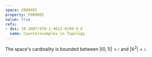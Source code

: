 ```yaml
---
space: S000091
property: P000065
value: true
refs:
- doi: 10.1007/978-1-4612-6290-9_6
  name: Counterexamples in Topology
---
```


The space's cardinality is bounded between $|(0,1)|=\mathfrak c$ and $|\mathbb R^2|=\mathfrak c$.
